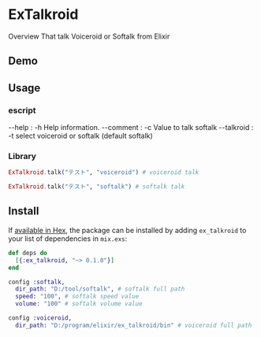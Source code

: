 ExTalkroid
====

Overview
That talk Voiceroid or Softalk from Elixir

## Demo

## Usage

### escript

 --help : -h          Help information.
 --comment : -c       Value to talk softalk
 --talkroid : -t      select voiceroid or softalk (default softalk)


### Library

```elixir
ExTalkroid.talk("テスト", "voiceroid") # voiceroid talk

ExTalkroid.talk("テスト", "softalk") # softalk talk
```

## Install

If [available in Hex](https://hex.pm/docs/publish), the package can be installed
by adding `ex_talkroid` to your list of dependencies in `mix.exs`:

```elixir
def deps do
  [{:ex_talkroid, "~> 0.1.0"}]
end
```

```elixir
config :softalk,
  dir_path: "D:/tool/softalk", # softalk full path
  speed: "100", # softalk speed value
  volume: "100" # softalk volume value

config :voiceroid,
  dir_path: "D:/program/elixir/ex_talkroid/bin" # voiceroid full path
```